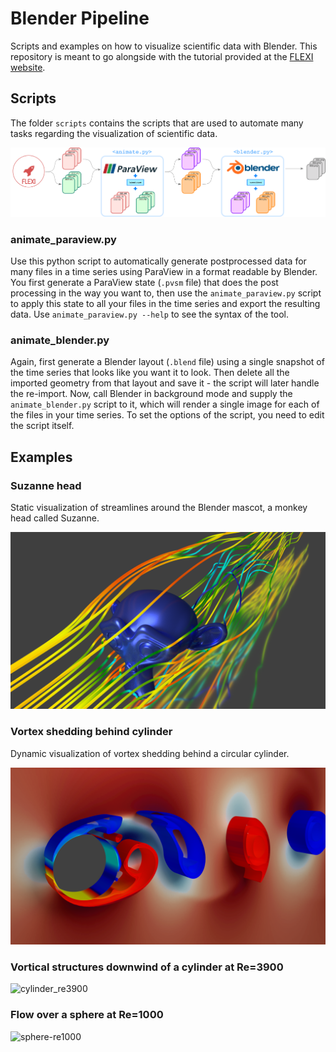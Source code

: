 # Blender Pipeline

Scripts and examples on how to visualize scientific data with Blender. This repository is meant to go alongside with the tutorial provided at the [FLEXI website](https://www.flexi-project.org/?page_id=1136).

## Scripts

The folder `scripts` contains the scripts that are used to automate many tasks regarding the visualization of scientific data.

![Visualization pipeline workflow](tutorial/workflow.png)

### animate_paraview.py

Use this python script to automatically generate postprocessed data for many files in a time series using ParaView in a format readable by Blender. 
You first generate a ParaView state (`.pvsm` file) that does the post processing in the way you want to, then use the `animate_paraview.py` script
to apply this state to all your files in the time series and export the resulting data. Use `animate_paraview.py --help`
to see the syntax of the tool.

### animate_blender.py

Again, first generate a Blender layout (`.blend` file) using a single snapshot of the time series that looks like you want it to look. Then delete
all the imported geometry from that layout and save it - the script will later handle the re-import. Now, call Blender in background mode and supply the `animate_blender.py` script to it, which will
render a single image for each of the files in your time series. To set the options of the script, you need to edit the script itself.

## Examples

### Suzanne head

Static visualization of streamlines around the Blender mascot, a monkey head called Suzanne.

![Rendered streamlines around Suzanne head](tutorial/renderSuzanne.png)

### Vortex shedding behind cylinder

Dynamic visualization of vortex shedding behind a circular cylinder.

![Rendered vortex shedding behind circular cylinder](tutorial/renderCylinder.png)



### Vortical structures downwind of a cylinder at Re=3900

![cylinder_re3900](/home/adb/Desktop/blendertuto/github/examples/showcases/cylinder_re3900.png)



### Flow over a sphere at Re=1000

![sphere-re1000](/home/adb/Desktop/blendertuto/github/examples/showcases/sphere-re1000.png)